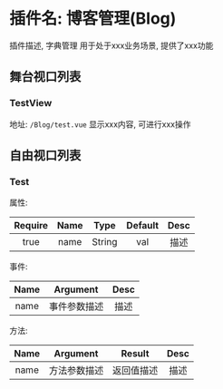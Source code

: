 # 插件名: 博客管理(Blog)

插件描述, 字典管理 用于处于xxx业务场景, 提供了xxx功能

## 舞台视口列表

### TestView

地址: `/Blog/test.vue`
显示xxx内容, 可进行xxx操作

## 自由视口列表

### Test

属性:

| Require | Name  |  Type  | Default | Desc  |
| :-----: | :---: | :----: | :-----: | :---: |
|  true   | name  | String |   val   | 描述  |
  
事件:

| Name  |   Argument   | Desc  |
| :---: | :----------: | :---: |
| name  | 事件参数描述 | 描述  |

方法:

| Name  |   Argument   |   Result   | Desc  |
| :---: | :----------: | :--------: | :---: |
| name  | 方法参数描述 | 返回值描述 | 描述  |